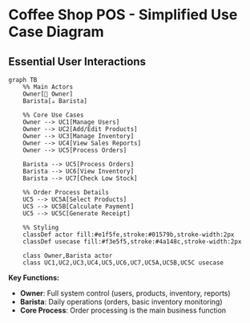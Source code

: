 # Coffee Shop POS - Simplified Use Case Diagram

## Essential User Interactions

```mermaid
graph TB
    %% Main Actors
    Owner[👑 Owner]
    Barista[☕ Barista]
    
    %% Core Use Cases
    Owner --> UC1[Manage Users]
    Owner --> UC2[Add/Edit Products]
    Owner --> UC3[Manage Inventory]
    Owner --> UC4[View Sales Reports]
    Owner --> UC5[Process Orders]
    
    Barista --> UC5[Process Orders]
    Barista --> UC6[View Inventory]
    Barista --> UC7[Check Low Stock]
    
    %% Order Process Details
    UC5 --> UC5A[Select Products]
    UC5 --> UC5B[Calculate Payment]
    UC5 --> UC5C[Generate Receipt]
    
    %% Styling
    classDef actor fill:#e1f5fe,stroke:#01579b,stroke-width:2px
    classDef usecase fill:#f3e5f5,stroke:#4a148c,stroke-width:2px
    
    class Owner,Barista actor
    class UC1,UC2,UC3,UC4,UC5,UC6,UC7,UC5A,UC5B,UC5C usecase
```

**Key Functions:**
- **Owner**: Full system control (users, products, inventory, reports)
- **Barista**: Daily operations (orders, basic inventory monitoring)
- **Core Process**: Order processing is the main business function